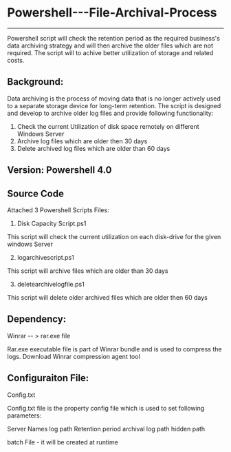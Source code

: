# Powershell---File-Archival-Process
-----------------------------------------------------
Powershell script will check the retention period as the required business's data archiving strategy and will then archive the older files which are not required. The script will to achive better utilization of storage and related costs. 


Background:
-----------
Data archiving is the process of moving data that is no longer actively used to a separate storage device for long-term retention. 
The script is designed and develop to archive older log files and provide following functionality:

1. Check the current Utilization of disk space remotely on different Windows Server
2. Archive log files which are older then 30 days
3. Delete archived log files which are older than 60 days


Version: Powershell 4.0
-----------------------------

Source Code
----------------

Attached 3 Powershell Scripts Files:

1. Disk Capacity Script.ps1 

This script will check the current utilization on each disk-drive for the given windows Server

2. logarchivescript.ps1

This script will archive files which are older than 30 days

3. deletearchivelogfile.ps1

This script will delete older archived files which are older then 60 days

Dependency:
-------------

Winrar -- > rar.exe file

Rar.exe executable file is part of Winrar bundle and is used to compress the logs. Download Winrar compression agent tool 

Configuraiton File:
------------------

Config.txt 

Config.txt file is the property config file which is used to set following parameters:

Server Names
log path
Retention period
archival log path
hidden path

batch File - it will be created at runtime
